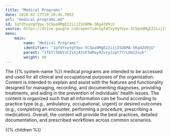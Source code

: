 ```yaml
---
title: "Medical Programs"
date: 2020-02-27T19:29:45.705Z
url: "medical-programs.md"
id: 1qfdYxyVgYVpx-5CSpa9MgE22iijISUGMA-5Kg4Zd9jU
source: https://drive.google.com/open?id=1qfdYxyVgYVpx-5CSpa9MgE22iijISUGMA-5Kg4Zd9jU
menu:
    main:
        name: "Medical Programs"
        identifier: "1qfdYxyVgYVpx-5CSpa9MgE22iijISUGMA-5Kg4Zd9jU"
        parent: "1TbYl56bYzCZsXjAtsF3wMay92vryJzpt7YrLOm22oyk"
        weight: 40
---
```









The {{% system-name %}} medical programs are intended to be accessed and used for all clinical and occupational purposes of the organization. Content is intended to explain and assist with the features and functionality designed for managing, recording, and documenting diagnoses, providing treatments, and aiding in the prevention of individuals' health issues. The content is organized such that all information can be found according to practice type (e.g., ambulatory, occupational, urgent) or desired outcomes (e.g., completing an encounter, performing a procedure, prescribing a medication). Overall, the content will provide the best practices, detailed documentation, and prescribed workflows across common scenarios.







{{% children %}}

